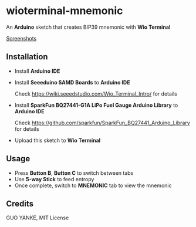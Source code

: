 # wioterminal-mnemonic

An **Arduino** sketch that creates BIP39 mnemonic with **Wio Terminal**

[Screenshots](https://github.com/guoyk93/wioterminal-mnemonic/wiki/Screenshots)

## Installation

- Install **Arduino IDE**
- Install **Seeeduino SAMD Boards** to **Arduino IDE**

  Check https://wiki.seeedstudio.com/Wio_Terminal_Intro/ for details

- Install **SparkFun BQ27441-G1A LiPo Fuel Gauge Arduino Library** to **Arduino IDE**

  Check https://github.com/sparkfun/SparkFun_BQ27441_Arduino_Library for details

- Upload this sketch to **Wio Terminal**

## Usage

- Press **Button B**, **Button C** to switch between tabs
- Use **5-way Stick** to feed entropy
- Once complete, switch to **MNEMONIC** tab to view the mnemonic

## Credits

GUO YANKE, MIT License
